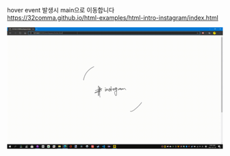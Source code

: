 hover event 발생시 main으로 이동합니다 <br>
https://32comma.github.io/html-examples/html-intro-instagram/index.html <br>

<img src="video.gif"/>
